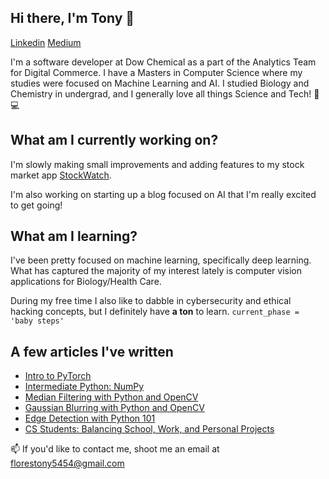

## Hi there, I'm Tony 👋 
[Linkedin](https://www.linkedin.com/in/antonio-d-flores/) [Medium](https://medium.com/@florestony5454)


I'm a software developer at Dow Chemical as a part of the Analytics Team for Digital Commerce. I have a Masters in Computer Science where my studies were focused on Machine Learning and AI. I studied Biology and Chemistry in undergrad, and I generally love all things Science and Tech! 🧪💻

## What am I currently working on?

I'm slowly making small improvements and adding features to my stock market app [StockWatch](https://stockwatchteam12.herokuapp.com/).

I'm also working on starting up a blog focused on AI that I'm really excited to get going!

## What am I learning?

I've been pretty focused on machine learning, specifically deep learning. What has captured the majority of my interest lately is computer vision applications for Biology/Health Care. 

During my free time I also like to dabble in cybersecurity and ethical hacking concepts, but I definitely have **a ton** to learn. `current_phase = 'baby steps'`

## A few articles I've written
- [Intro to PyTorch](https://towardsdatascience.com/intro-to-pytorch-part-1-663574fb9675)
- [Intermediate Python: NumPy](https://towardsdatascience.com/intermediate-python-numpy-cec1c192b8e6)
- [Median Filtering with Python and OpenCV](https://medium.com/@florestony5454/median-filtering-with-python-and-opencv-2bce390be0d1)
- [Gaussian Blurring with Python and OpenCV](https://medium.com/analytics-vidhya/gaussian-blurring-with-python-and-opencv-ba8429eb879b)
- [Edge Detection with Python 101](https://medium.com/@florestony5454/edge-detection-with-python-101-b83d78f240c0)
- [CS Students: Balancing School, Work, and Personal Projects](https://medium.com/swlh/cs-students-balancing-school-work-and-personal-projects-52eb201790d)

📫 If you'd like to contact me, shoot me an email at florestony5454@gmail.com

<!--
**florestony54/florestony54** is a ✨ _special_ ✨ repository because its `README.md` (this file) appears on your GitHub profile.

Here are some ideas to get you started:

- 🔭 I’m currently working on ...
- 🌱 I’m currently learning ...
- 👯 I’m looking to collaborate on ...
- 🤔 I’m looking for help with ...
- 💬 Ask me about ...
- 📫 How to reach me: ...
- 😄 Pronouns: ...
- ⚡ Fun fact: ...
-->
